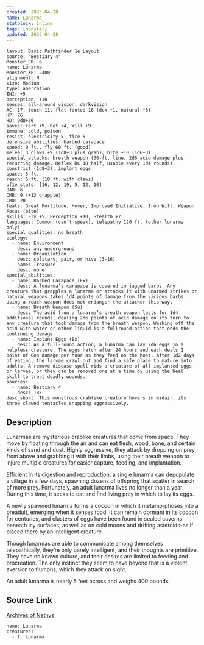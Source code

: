 ```yaml
---
created: 2023-04-28
name: Lunarma
statblock: inline
tags: [monster]
updated: 2023-04-28
---
```

```statblock
layout: Basic Pathfinder 1e Layout
source: "Bestiary 4"
Monster_CR: 6
name: Lunarma
Monster_XP: 2400
alignment: N
size: Medium
type: aberration
INI: +5
perception: +10
senses: all-around vision, darkvision
AC: 17, touch 11, flat-footed 16 (dex +1, natural +6)
HP: 76
HD: 9d8+36
saves: Fort +9, Ref +4, Will +9
immune: cold, poison
resist: electricity 5, fire 5
defensive_abilities: barbed carapace
speed: 0 ft., fly 60 ft. (good)
melee: 3 claws +9 (1d8+3 plus grab), bite +10 (1d6+3)
special_attacks: breath weapon (30-ft. line, 2d6 acid damage plus recurring damage, Reflex DC 18 half, usable every 1d4 rounds), constrict (1d8+3), implant eggs
space: 5 ft.
reach: 5 ft. (10 ft. with claws)
pf1e_stats: [16, 12, 19, 5, 12, 10]
BAB: 6
CMB: 9 (+13 grapple)
CMD: 20
feats: Great Fortitude, Hover, Improved Initiative, Iron Will, Weapon Focus (bite)
skills: Fly +5, Perception +10, Stealth +7
languages: Common (can’t speak), telepathy 120 ft. (other lunarma only)
special_qualities: no breath
ecology:
  - name: Environment
    desc: any underground
  - name: Organisation
    desc: solitary, pair, or hive (3-16)
  - name: Treasure
    desc: none
special_abilities:
  - name: Barbed Carapace (Ex)
    desc: A lunarma’s carapace is covered in jagged barbs. Any creature that grapples a lunarma or attacks it with unarmed strikes or natural weapons takes 1d4 points of damage from the vicious barbs. Using a reach weapon does not endanger the attacker this way.
  - name: Breath Weapon (Su)
    desc: The acid from a lunarma’s breath weapon lasts for 1d4 additional rounds, dealing 2d6 points of acid damage on its turn to any creature that took damage from the breath weapon. Washing off the acid with water or other liquid is a fullround action that ends the continuing damage.
  - name: Implant Eggs (Ex)
    desc: As a full-round action, a lunarma can lay 2d6 eggs in a helpless creature. The eggs hatch after 24 hours and each deals 1 point of Con damage per hour as they feed on the host. After 1d2 days of eating, the larvae crawl out and find a safe place to mature into adults. A remove disease spell rids a creature of all implanted eggs or larvae, or they can be removed one at a time by using the Heal skill to treat deadly wounds.
sources:
  - name: Bestiary 4
    desc: 185
desc_short: This monstrous crablike creature hovers in midair, its three clawed tentacles snapping aggressively.
```
## Description
Lunarmas are mysterious crablike creatures that come from space. They move by floating through the air and can eat flesh, wood, bone, and certain kinds of sand and dust. Highly aggressive, they attack by dropping on prey from above and grabbing it with their limbs, using their breath weapon to injure multiple creatures for easier capture, feeding, and implantation.

Efficient in its digestion and reproduction, a single lunarma can depopulate a village in a few days, spawning dozens of offspring that scatter in search of more prey. Fortunately, an adult lunarma lives no longer than a year. During this time, it seeks to eat and find living prey in which to lay its eggs.

A newly spawned lunarma forms a cocoon in which it metamorphoses into a preadult, emerging when it senses food. It can remain dormant in its cocoon for centuries, and clusters of eggs have been found in sealed caverns beneath icy surfaces, as well as on cold moons and drifting asteroids-as if placed there by an intelligent creature.

Though lunarmas are able to communicate among themselves telepathically, they’re only barely intelligent, and their thoughts are primitive. They have no known culture, and their desires are limited to feeding and procreation. The only instinct they seem to have beyond that is a violent aversion to flumphs, which they attack on sight.

An adult lunarma is nearly 5 feet across and weighs 400 pounds.
## Source Link
[Archives of Nethys](https://aonprd.com/MonsterDisplay.aspx?ItemName=Lunarma)
```encounter-table
name: Lunarma
creatures:
  - 1: Lunarma
```

